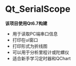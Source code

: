 # Qt_SerialScope
**该项目使用Qt6.7构建**
- 用于读取PC端串口信息
- 打印在ui窗口
- 打印形式为折线图
- 可以用于分析里程计或陀螺仪
- 适合新手学习定时器和QChart
